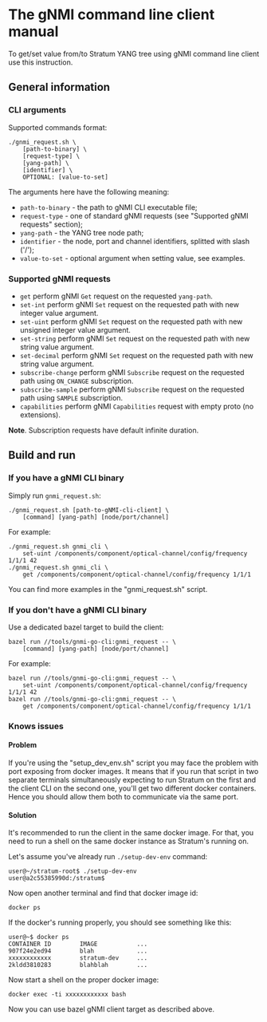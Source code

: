# The gNMI command line client manual
To get/set value from/to Stratum YANG tree using gNMI command line client use
this instruction.

## General information
### CLI arguments
Supported commands format:
```
./gnmi_request.sh \
    [path-to-binary] \
    [request-type] \
    [yang-path] \
    [identifier] \
    OPTIONAL: [value-to-set]
```
The arguments here have the following meaning:
* `path-to-binary` - the path to gNMI CLI executable file;
* `request-type` - one of standard gNMI requests (see "Supported gNMI requests" section);
* `yang-path` - the YANG tree node path;
* `identifier` - the node, port and channel identifiers, splitted with slash ('/');
* `value-to-set` - optional argument when setting value, see examples.

### Supported gNMI requests
* `get` perform gNMI `Get` request on the requested `yang-path`.
* `set-int` perform gNMI `Set` request on the requested path with new integer value argument.
* `set-uint` perform gNMI `Set` request on the requested path with new unsigned integer value argument.
* `set-string` perform gNMI `Set` request on the requested path with new string value argument.
* `set-decimal` perform gNMI `Set` request on the requested path with new string value argument.
* `subscribe-change` perform gNMI `Subscribe` request on the requested path using `ON_CHANGE` subscription.
* `subscribe-sample` perform gNMI `Subscribe` request on the requested path using `SAMPLE` subscription.
* `capabilities` perform gNMI `Capabilities` request with empty proto (no extensions).

__Note__. Subscription requests have default infinite duration.

## Build and run
### If you have a gNMI CLI binary
Simply run `gnmi_request.sh`:
```
./gnmi_request.sh [path-to-gNMI-cli-client] \
    [command] [yang-path] [node/port/channel]
```
For example:
```
./gnmi_request.sh gnmi_cli \
    set-uint /components/component/optical-channel/config/frequency 1/1/1 42
./gnmi_request.sh gnmi_cli \
    get /components/component/optical-channel/config/frequency 1/1/1
```
You can find more examples in the "gnmi_request.sh" script.

### If you __don't__ have a gNMI CLI binary

Use a dedicated bazel target to build the client:
```
bazel run //tools/gnmi-go-cli:gnmi_request -- \
    [command] [yang-path] [node/port/channel]
```
For example:
```
bazel run //tools/gnmi-go-cli:gnmi_request -- \
    set-uint /components/component/optical-channel/config/frequency 1/1/1 42
bazel run //tools/gnmi-go-cli:gnmi_request -- \
    get /components/component/optical-channel/config/frequency 1/1/1
```

### Knows issues
#### Problem
If you're using the "setup_dev_env.sh" script you may face the problem with port
exposing from docker images. It means that if you run that script in two
separate terminals simultaneously expecting to run Stratum on the first and the
client CLI on the second one, you'll get two different docker containers. Hence
you should allow them both to communicate via the same port.

#### Solution
It's recommended to run the client in the same docker image. For that, you need
to run a shell on the same docker instance as Stratum's running on.

Let's assume you've already run `./setup-dev-env` command:
```
user@~/stratum-root$ ./setup-dev-env
user@a2c55385990d:/stratum$
```
Now open another terminal and find that docker image id:
```
docker ps
```
If the docker's running properly, you should see something like this:
```
user@~$ docker ps
CONTAINER ID        IMAGE           ...
907f24e2ed94        blah            ...
xxxxxxxxxxxx        stratum-dev     ...
2kldd3810283        blahblah        ...
```

Now start a shell on the proper docker image:
```
docker exec -ti xxxxxxxxxxxx bash
```

Now you can use bazel gNMI client target as described above.
